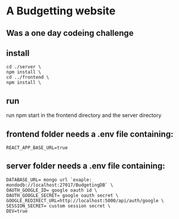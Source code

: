 # A Budgetting website
## Was a one day codeing challenge


## install
```
cd ./server \
npm install \
cd ../frontend \
npm install \
```

## run
run npm start in the frontend directory and the server directory

## frontend folder needs a .env file containing:
```REACT_APP_BASE_URL=true```
## server folder needs a .env file containing:
```
DATABASE_URL= mongo url `exaple: mondodb://localhost:27017/BudgetingDB` \
OAUTH_GOOGLE_ID= google oauth id \
OAUTH_GOOGLE_SECRET= google oauth secret \
GOOGLE_REDIRECT_URL=http://localhost:5000/api/auth/google \
SESSION_SECRET= custom session secret \
DEV=true
```
